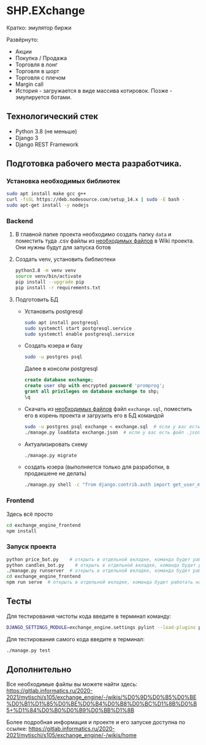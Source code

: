 # SHP.EXchange
Кратко: эмулятор биржи

Развёрнуто: 
- Акции
- Покупка / Продажа
- Торговля в лонг
- Торговля в шорт
- Торговля с плечом
- Margin call
- История - загружается в виде массива котировок. Позже - эмулируется ботами.

## Технологический стек
- Python 3.8 (не меньше)
- Django 3
- Django REST Framework


## Подготовка рабочего места разработчика.

### Установка необходимых библиотек
```bash
sudo apt install make gcc g++
curl -fsSL https://deb.nodesource.com/setup_14.x | sudo -E bash -
sudo apt-get install -y nodejs
````

### Backend
1. В главной папке проекта необходимо создать папку `data` и поместить туда .csv файлы из [необходимых файлов](https://gitlab.informatics.ru/2020-2021/mytischi/s105/exchange_engine/-/wikis/%D0%9D%D0%B5%D0%BE%D0%B1%D1%85%D0%BE%D0%B4%D0%B8%D0%BC%D1%8B%D0%B5-%D1%84%D0%B0%D0%B9%D0%BB%D1%8B) в Wiki проекта. 
   Они нужны будут для запуска ботов
2. Создать venv, установить библиотеки

   ```bash
   python3.8 -m venv venv
   source venv/bin/activate
   pip install --upgrade pip
   pip install -r requirements.txt
   ```

3. Подготовить БД
   * Установить postgresql
     ```bash
     sudo apt install postgresql
     sudo systemctl start postgresql.service
     sudo systemctl enable postgresql.service
     ```
   * Создать юзера и базу
     ```bash
     sudo -u postgres psql
     ```
     Далее в консоли postgresql
     ```sql
     create database exchange;
     create user shp with encrypted password 'promprog';
     grant all privileges on database exchange to shp;
     \q
     ```
   * Скачать из [необходимых файлов](https://gitlab.informatics.ru/2020-2021/mytischi/s105/exchange_engine/-/wikis/%D0%9D%D0%B5%D0%BE%D0%B1%D1%85%D0%BE%D0%B4%D0%B8%D0%BC%D1%8B%D0%B5-%D1%84%D0%B0%D0%B9%D0%BB%D1%8B) 
     файл `exchange.sql`, поместить его в корень проекта и загрузить его в БД командой
     ```bash
     sudo -u postgres psql exchange < exchange.sql  # если у вас есть файл .sql
     ./manage.py loaddata exchange.json  # если у вас есть файл .json
     ```
   * Актуализировать схему
     ```bash
     ./manage.py migrate
     ```
   * создать юзера (выполняется только для разработки, в продакшене не делать)
     ```bash
     ./manage.py shell -c "from django.contrib.auth import get_user_model; get_user_model().objects.create_superuser('vasya', '1@abc.net', 'promprog')"
     ```

### Frontend
Здесь всё просто
```bash
cd exchange_engine_frontend
npm install
```

### Запуск проекта
```bash
python price_bot.py    # открыть в отдельной вкладке, команда будет работать на протяжении всего времени
python candles_bot.py    # открыть в отдельной вкладке, команда будет работать на протяжении всего времени
./manage.py runserver  # открыть в отдельной вкладке, команда будет работать на протяжении всего времени
cd exchange_engine_frontend
npm run serve  # открыть в отдельной вкладке, команда будет работать на протяжении всего времени
```

## Тесты
Для тестирования чистоты кода введите в терминал команду:
```bash
DJANGO_SETTINGS_MODULE=exchange_engine.settings pylint --load-plugins pylint_django --load-plugins pylint_django.checkers.migrations *
```

Для тестирования самого кода введите в терминал:
```bash
./manage.py test
```


## Дополнительно

Все необходимые файлы вы можете найти здесь: https://gitlab.informatics.ru/2020-2021/mytischi/s105/exchange_engine/-/wikis/%D0%9D%D0%B5%D0%BE%D0%B1%D1%85%D0%BE%D0%B4%D0%B8%D0%BC%D1%8B%D0%B5+%D1%84%D0%B0%D0%B9%D0%BB%D1%8B

Более подробная информация и проекте и его запуске доступна по ссылке: https://gitlab.informatics.ru/2020-2021/mytischi/s105/exchange_engine/-/wikis/home
